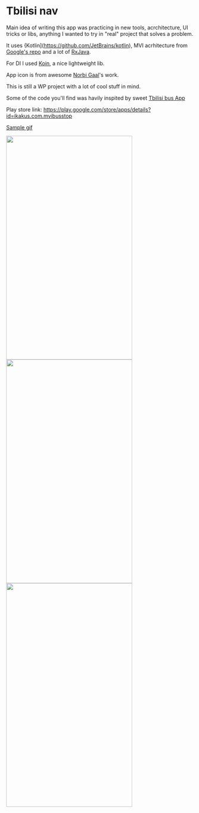 # Tbilisi nav

Main idea of writing this app was practicing in new tools, acrchitecture, UI tricks or libs, anything 
I wanted to try in "real" project that solves a problem. 

It uses {Kotlin](https://github.com/JetBrains/kotlin), MVI acrhitecture from [Google's repo](https://github.com/oldergod/android-architecture) and a lot of [RxJava](https://github.com/ReactiveX/RxJava). 

For DI I used [Koin](https://github.com/InsertKoinIO/koin), a nice lightweight lib.

App icon is from awesome [Norbi Gaal](https://www.behance.net/gallery/23054143/Budapest-Public-Transport-flat-icon-set)'s work.

This is still a WP project with a lot of cool stuff in mind.

Some of the code you'll find was havily inspited by sweet [Tbilisi bus App](https://github.com/shvelo/tbilisi-bus)


Play store link: 
https://play.google.com/store/apps/details?id=ikakus.com.mvibusstop

[Sample gif](https://media.giphy.com/media/9r1jOzpHMcQnxKpnfu/giphy.gif)

<img src="https://i.imgur.com/lpknibq.png" width="338" height="600" />
<img src="https://i.imgur.com/N0NBibp.png" width="338" height="600"/>
<img src="https://i.imgur.com/wM59pjw.png" width="338" height="600"/>
